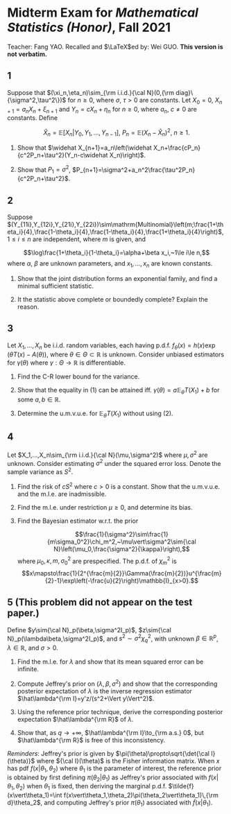 <head>
    <script src="https://cdn.mathjax.org/mathjax/latest/MathJax.js?config=TeX-AMS-MML_HTMLorMML" type="text/javascript"></script>
    <script type="text/x-mathjax-config">
        MathJax.Hub.Config({
            tex2jax: {
            skipTags: ['script', 'noscript', 'style', 'textarea', 'pre'],
            inlineMath: [['$','$']]
            }
        });
    </script>
</head>




# Midterm Exam for *Mathematical Statistics (Honor)*, Fall 2021

Teacher: Fang YAO. Recalled and $\LaTeX$ed by: Wei GUO. **This version is not verbatim.**

## 1

Suppose that $(\xi_n,\eta_n)\sim_{\rm i.i.d.}{\cal N}(0,{\rm diag}\{\sigma^2,\tau^2\})$ for $n\ge 0$, where $\sigma,~\tau>0$ are constants. Let $X_0=0$, $X_{n+1}=a_nX_n+\xi_{n+1}$ and $Y_n=cX_n+\eta_n$ for $n\ge 0$, where $a_n,~c\ne 0$ are constants. Define

$$\widehat X_n=\mathbb{E}[X_n\vert Y_0,Y_1,...,Y_{n-1}],~P_n=\mathbb{E}(X_n-\hat X_n)^2,~n\ge 1.$$

1. Show that $\widehat X_{n+1}=a_n\left(\widehat X_n+\frac{cP_n}{c^2P_n+\tau^2}(Y_n-c\widehat X_n)\right)$.

2. Show that $P_1=\sigma^2$, $P_{n+1}=\sigma^2+a_n^2\frac{\tau^2P_n}{c^2P_n+\tau^2}$.

## 2

Suppose $(Y_{11i},Y_{12i},Y_{21i},Y_{22i})\sim\mathrm{Multinomial}\left(m;\frac{1+\theta_i}{4},\frac{1-\theta_i}{4},\frac{1-\theta_i}{4},\frac{1+\theta_i}{4}\right)$, $1\le i\le n$ are independent, where $m$ is given, and

$$\log\frac{1+\theta_i}{1-\theta_i}=\alpha+\beta x_i,~1\le i\le n,$$
where $\alpha,~\beta$ are unknown parameters, and $x_1,...,x_n$ are known constants.

1. Show that the joint distribution forms an exponential family, and find a minimal sufficient statistic.

2. It the statistic above complete or boundedly complete? Explain the reason.

## 3

Let $X_1,...,X_n$ be i.i.d. random variables, each having p.d.f. $f_\theta(x)=h(x)\exp(\theta T(x)-A(\theta))$, where $\theta\in\Theta\subset\mathbb{R}$ is unknown. Consider unbiased estimators for $\gamma(\theta)$ where $\gamma:\Theta\to\mathbb{R}$ is differentiable.

1. Find the C-R lower bound for the variance.

2. Show that the equality in (1) can be attained iff. $\gamma(\theta)=a\mathbb{E}_{\theta}T(X_1)+b$ for some $a,b\in\mathbb{R}$.

3. Determine the u.m.v.u.e. for $\mathbb{E}_{\theta}T(X_1)$ without using (2).

## 4

Let $X_1,...,X_n\sim_{\rm i.i.d.}{\cal N}(\mu,\sigma^2)$ where $\mu,\sigma^2$ are unknown. Consider estimating $\sigma^2$ under the squared error loss. Denote the sample variance as $S^2$.

1. Find the risk of $cS^2$ where $c>0$ is a constant. Show that the u.m.v.u.e. and the m.l.e. are inadmissible.

2. Find the m.l.e. under restriction $\mu\ge 0$, and determine its bias.

3. Find the Bayesian estimator w.r.t. the prior

   $$\frac{1}{\sigma^2}\sim\frac{1}{m\sigma_0^2}\chi_m^2,~\mu\vert\sigma^2\sim{\cal N}\left(\mu_0,\frac{\sigma^2}{\kappa}\right),$$
   where $\mu_0,\kappa,m,\sigma_0^2$ are prespecified. The p.d.f. of $\chi_m^2$ is
   $$x\mapsto\frac{1}{2^{\frac{m}{2}}\Gamma(\frac{m}{2})}u^{\frac{m}{2}-1}\exp\left(-\frac{u}{2}\right)\mathbb{I}_{x>0}.$$

## 5 (This problem did not appear on the test paper.)

Define $y\sim{\cal N}_p(\beta,\sigma^2I_p)$, $z\sim{\cal N}_p(\lambda\beta,\sigma^2I_p)$, and $s^2\sim\sigma^2\chi_q^2$, with unknown $\beta\in\mathbb{R}^{p}$, $\lambda\in\mathbb{R}$, and $\sigma>0$.

1. Find the m.l.e. for $\lambda$ and show that its mean squared error can be infinite.

2. Compute Jeffrey's prior on $(\lambda,\beta,\sigma^2)$ and show that the corresponding posterior expectation of $\lambda$ is the inverse regression estimator $\hat\lambda^{\rm I}=y'z/(s^2+\Vert y\Vert^2)$.

3. Using the reference prior technique, derive the corresponding posterior expectation $\hat\lambda^{\rm R}$ of $\lambda$.

4. Show that, as $q\to+\infty$, $\hat\lambda^{\rm I}\to_{\rm a.s.} 0$, but $\hat\lambda^{\rm R}$ is free of this inconsistency.

*Reminders*: Jeffrey's prior is given by $\pi(\theta)\propto\sqrt{\det{\cal I}(\theta)}$ where ${\cal I}(\theta)$ is the Fisher information matrix. When $x$ has pdf $f(x\vert\theta_1,\theta_2)$ where $\theta_1$ is the parameter of interest, the reference prior is obtained by first defining $\pi(\theta_2\vert\theta_1)$ as Jeffrey's prior associated with $f(x\vert\theta_1,\theta_2)$ when $\theta_1$ is fixed, then deriving the marginal p.d.f. $\tilde{f}(x\vert\theta_1)=\int f(x\vert\theta_1,\theta_2)\pi(\theta_2\vert\theta_1)\,{\rm d}\theta_2$, and computing Jeffrey's prior $\pi(\theta_1)$ associated with $\tilde{f}(x\vert\theta_1)$.

